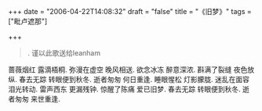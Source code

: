 +++
date = "2006-04-22T14:08:32"
draft = "false"
title = "《旧梦》"
tags = ["毗卢遮那"]

+++

>. 谨以此歌送给leanham
 
蔷薇烟红 露滴梧桐. 
弥漫在虚空 晚风相送. 
欲念冰冻 醉意深浓. 
斟满了裂缝 夜色放纵. 
春去无踪 转眼便到秋冬. 
逝者匆匆 何日重逢. 
睡眼惺松 灯影朦胧. 
迷乱在面容 泪光转动. 
雷声西东 更漏残钟. 
惊醒了陈痛 爱已旧梦. 
春去无踪 转眼便到秋冬. 
逝者匆匆 来世重逢. 
